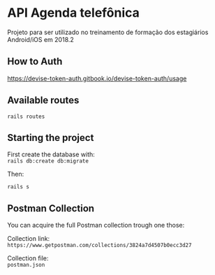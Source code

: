 # API Agenda telefônica
Projeto para ser utilizado no treinamento de formação dos estagiários Android/iOS em 2018.2

## How to Auth
https://devise-token-auth.gitbook.io/devise-token-auth/usage

## Available routes
`rails routes`

## Starting the project

First create the database with:  
`rails db:create db:migrate`

Then:

`rails s`

## Postman Collection

You can acquire the full Postman collection trough one those:

Collection link:  
`https://www.getpostman.com/collections/3824a7d4507b0ecc3d27`

Collection file:  
`postman.json`